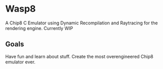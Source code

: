 # Wasp8
A Chip8 C Emulator using Dynamic Recompilation and Raytracing for the rendering engine. Currently WIP

## Goals
Have fun and learn about stuff.
Create the most overengineered Chip8 emulator ever.
